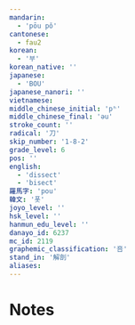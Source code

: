 ```yaml
---
mandarin:
  - 'pōu pǒ'
cantonese:
  - fau2
korean:
  - '부'
korean_native: ''
japanese:
  - 'BOU'
japanese_nanori: ''
vietnamese:
middle_chinese_initial: 'pʰ'
middle_chinese_final: 'əu'
stroke_count: ''
radical: '刀'
skip_number: '1-8-2'
grade_level: 6
pos: ''
english:
  - 'dissect'
  - 'bisect'
羅馬字: 'pou'
韓文: '폿'
joyo_level: ''
hsk_level: ''
hanmun_edu_level: ''
danayo_id: 6237
mc_id: 2119
graphemic_classification: '咅'
stand_in: '解剖'
aliases:
---
```


# Notes
